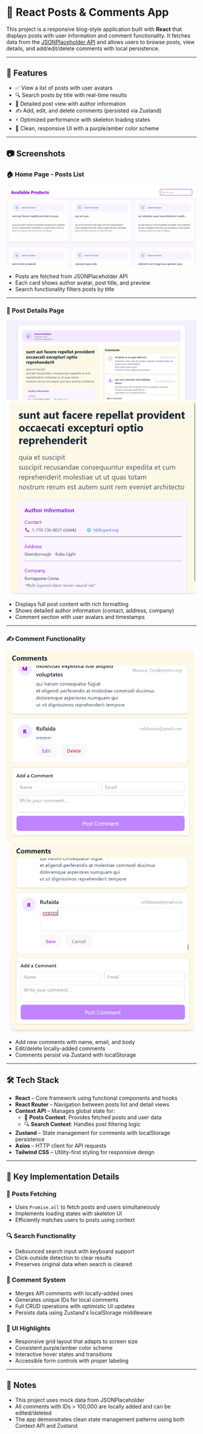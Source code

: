 # 📝 React Posts & Comments App

This project is a responsive blog-style application built with **React** that displays posts with user information and comment functionality. It fetches data from the [JSONPlaceholder API](https://jsonplaceholder.typicode.com/) and allows users to browse posts, view details, and add/edit/delete comments with local persistence.

---

## 🚀 Features

- ✅ View a list of posts with user avatars
- 🔍 Search posts by title with real-time results
- 📄 Detailed post view with author information
- ✍️ Add, edit, and delete comments (persisted via Zustand)
- ⚡ Optimized performance with skeleton loading states
- 🎨 Clean, responsive UI with a purple/amber color scheme

---

## 📷 Screenshots

### 🏠 Home Page - Posts List

![Home Page Screenshot](./screenshots//Screenshot(1).png)

- Posts are fetched from JSONPlaceholder API
- Each card shows author avatar, post title, and preview
- Search functionality filters posts by title

---

### 📄 Post Details Page

![Post Detail Screenshot](./screenshots/Screenshot(2).png)
![Post Detail Screenshot](./screenshots/Screenshot(3).png)

- Displays full post content with rich formatting
- Shows detailed author information (contact, address, company)
- Comment section with user avatars and timestamps

---

### ✍️ Comment Functionality

![Comment Screenshot](./screenshots/Screenshot(4).png)
![Comment Screenshot](./screenshots/Screenshot(5).png)

- Add new comments with name, email, and body
- Edit/delete locally-added comments
- Comments persist via Zustand with localStorage

---

## 🛠️ Tech Stack

- **React** – Core framework using functional components and hooks
- **React Router** – Navigation between posts list and detail views
- **Context API** – Manages global state for:
  - 📜 **Posts Context**: Provides fetched posts and user data
  - 🔍 **Search Context**: Handles post filtering logic
- **Zustand** – State management for comments with localStorage persistence
- **Axios** – HTTP client for API requests
- **Tailwind CSS** – Utility-first styling for responsive design

---
## 🔧 Key Implementation Details

### 📜 Posts Fetching
- Uses `Promise.all` to fetch posts and users simultaneously
- Implements loading states with skeleton UI
- Efficiently matches users to posts using context

### 🔍 Search Functionality
- Debounced search input with keyboard support
- Click-outside detection to clear results
- Preserves original data when search is cleared

### 💬 Comment System
- Merges API comments with locally-added ones
- Generates unique IDs for local comments
- Full CRUD operations with optimistic UI updates
- Persists data using Zustand's localStorage middleware

### 🎨 UI Highlights
- Responsive grid layout that adapts to screen size
- Consistent purple/amber color scheme
- Interactive hover states and transitions
- Accessible form controls with proper labeling

---

## 📝 Notes

- This project uses mock data from JSONPlaceholder
- All comments with IDs > 100,000 are locally added and can be edited/deleted
- The app demonstrates clean state management patterns using both Context API and Zustand